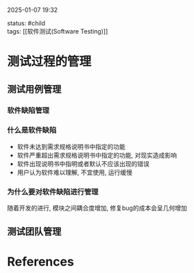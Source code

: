 2025-01-07    19:32

status: #child  
tags: [[软件测试(Software Testing)]]


# 测试过程的管理

## 测试用例管理


### 软件缺陷管理
### 什么是软件缺陷

- 软件未达到需求规格说明书中指定的功能
- 软件严重超出需求规格说明书中指定的功能, 对现实造成影响
- 软件出现说明书中指明或者默认不应该出现的错误
- 用户认为软件难以理解, 不宜使用, 运行缓慢

### 为什么要对软件缺陷进行管理

随着开发的进行, 模块之间耦合度增加, 修复bug的成本会呈几何增加


## 测试团队管理



# References
